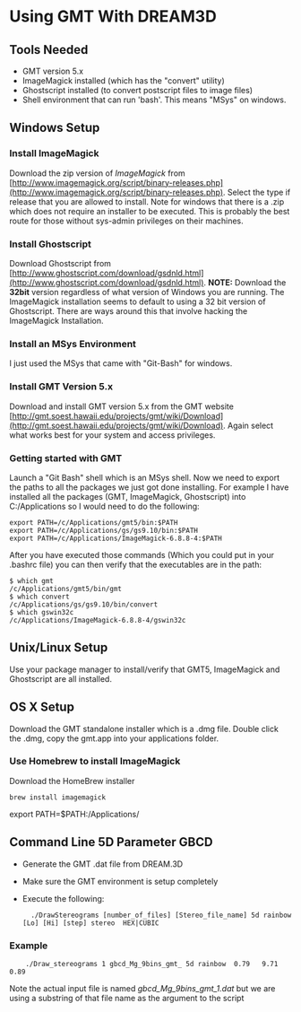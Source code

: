# Using GMT With DREAM3D #


## Tools Needed ##

+ GMT version 5.x
+ ImageMagick installed (which has the "convert" utility)
+ Ghostscript installed (to convert postscript files to image files)
+ Shell environment that can run 'bash'. This means "MSys" on windows.	


## Windows Setup ##

### Install ImageMagick ###

Download the zip version of *ImageMagick* from [http://www.imagemagick.org/script/binary-releases.php](http://www.imagemagick.org/script/binary-releases.php). Select the type if release that you are allowed to install. Note for windows that there is a .zip which does not require an installer to be executed. This is probably the best route for those without sys-admin privileges on their machines.


### Install Ghostscript ###

Download Ghostscript from [http://www.ghostscript.com/download/gsdnld.html](http://www.ghostscript.com/download/gsdnld.html). **NOTE:** Download the **32bit** version regardless of what version of Windows you are running. The ImageMagick installation seems to default to using a 32 bit version of Ghostscript. There are ways around this that involve hacking the ImageMagick Installation.

### Install an MSys Environment ###
I just used the MSys that came with "Git-Bash" for windows.

### Install GMT Version 5.x ###

Download and install GMT version 5.x from the GMT website [http://gmt.soest.hawaii.edu/projects/gmt/wiki/Download](http://gmt.soest.hawaii.edu/projects/gmt/wiki/Download). Again select what works best for your system and access privileges.

### Getting started with GMT ###
Launch a "Git Bash" shell which is an MSys shell. Now we need to export the paths to all the packages we just got done installing. For example I have installed all the packages (GMT, ImageMagick, Ghostscript) into C:/Applications so I would need to do the following:

	export PATH=/c/Applications/gmt5/bin:$PATH
	export PATH=/c/Applications/gs/gs9.10/bin:$PATH
	export PATH=/c/Applications/ImageMagick-6.8.8-4:$PATH

After you have executed those commands (Which you could put in your .bashrc file) you can then verify that the executables are in the path:

	$ which gmt
	/c/Applications/gmt5/bin/gmt
	$ which convert
	/c/Applications/gs/gs9.10/bin/convert
	$ which gswin32c
	/c/Applications/ImageMagick-6.8.8-4/gswin32c


## Unix/Linux Setup ##

Use your package manager to install/verify that GMT5, ImageMagick and Ghostscript are all installed.

## OS X Setup ##
Download the GMT standalone installer which is a .dmg file. Double click the .dmg, copy the gmt.app into your applications folder.

### Use Homebrew to install ImageMagick

Download the HomeBrew installer
```
brew install imagemagick
```

export PATH=$PATH:/Applications/

## Command Line 5D Parameter GBCD ##

+ Generate the GMT .dat file from DREAM.3D
+ Make sure the GMT environment is setup completely
+ Execute the following:


		./DrawStereograms [number_of_files] [Stereo_file_name] 5d rainbow [Lo] [Hi] [step] stereo  HEX|CUBIC
		

### Example ###

		./Draw_stereograms 1 gbcd_Mg_9bins_gmt_ 5d rainbow  0.79   9.71  0.89
	

Note the actual input file is named *gbcd_Mg_9bins_gmt_1.dat* but we are using a substring of that file name as the argument to the script

